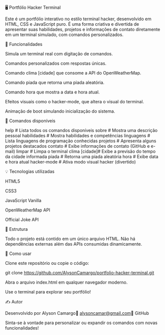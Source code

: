 🖥️ Portfólio Hacker Terminal

Este é um portfólio interativo no estilo terminal hacker, desenvolvido em HTML, CSS e JavaScript puro. É uma forma criativa e divertida de apresentar suas habilidades, projetos e informações de contato diretamente em um terminal simulado, com comandos personalizados.

🔧 Funcionalidades

Simula um terminal real com digitação de comandos.

Comandos personalizados com respostas únicas.

Comando clima [cidade] que consome a API do OpenWeatherMap.

Comando piada que retorna uma piada aleatória.

Comando hora que mostra a data e hora atual.

Efeitos visuais como o hacker-mode, que altera o visual do terminal.

Animação de boot simulando inicialização do sistema.

🧪 Comandos disponíveis

help          # Lista todos os comandos disponíveis
sobre         # Mostra uma descrição pessoal
habilidades   # Mostra habilidades e competências
linguagens    # Lista linguagens de programação conhecidas
projetos      # Apresenta alguns projetos destacados
contato       # Exibe informações de contato (GitHub e e-mail)
limpar        # Limpa o terminal
clima [cidade]# Exibe a previsão do tempo da cidade informada
piada         # Retorna uma piada aleatória
hora          # Exibe data e hora atual
hacker-mode   # Ativa modo visual hacker (divertido)

💡 Tecnologias utilizadas

HTML5

CSS3

JavaScript Vanilla

OpenWeatherMap API

Official Joke API

📁 Estrutura

Todo o projeto está contido em um único arquivo HTML. Não há dependências externas além das APIs consumidas dinamicamente.

🚀 Como usar

Clone este repositório ou copie o código:

git clone https://github.com/AlysonCamargo/portfolio-hacker-terminal.git

Abra o arquivo index.html em qualquer navegador moderno.

Use o terminal para explorar seu portfólio!



✍️ Autor

Desenvolvido por Alyson Camargo📧 alysoncamar@gmail.com🐙 GitHub

Sinta-se à vontade para personalizar ou expandir os comandos com novas funcionalidades!

